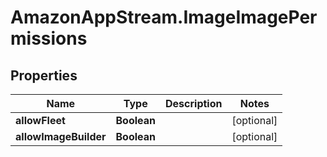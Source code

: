 # AmazonAppStream.ImageImagePermissions

## Properties

Name | Type | Description | Notes
------------ | ------------- | ------------- | -------------
**allowFleet** | **Boolean** |  | [optional] 
**allowImageBuilder** | **Boolean** |  | [optional] 


